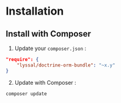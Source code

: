 # Installation

## Install with Composer

1. Update your `composer.json` :

```json
"require": {
    "lyssal/doctrine-orm-bundle": "~x.y"
}
```

2. Update with Composer :

```sh
composer update
```
